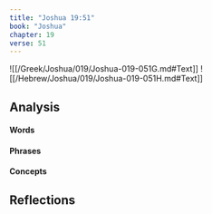 ```yaml
---
title: "Joshua 19:51"
book: "Joshua"
chapter: 19
verse: 51
---
```

![[/Greek/Joshua/019/Joshua-019-051G.md#Text]]
![[/Hebrew/Joshua/019/Joshua-019-051H.md#Text]]

## Analysis

#### Words

#### Phrases

#### Concepts

## Reflections
